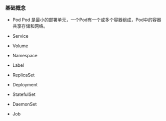 ### 基础概念

* Pod
Pod 是最小的部署单元，一个Pod有一个或多个容器组成，Pod中的容器共享存储和网络。

* Service
* Volume
* Namespace
* Label
* ReplicaSet
* Deployment
* StatefulSet
* DaemonSet
* Job

